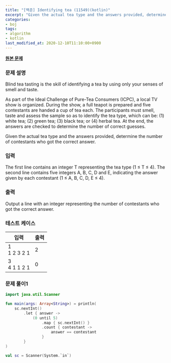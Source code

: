 ```yaml
---
title: "[백준] Identifying tea (11549)(kotlin)"
excerpt: "Given the actual tea type and the answers provided, determine the number of contestants who got the correct answer."
categories:
- boj
tags:
- algorithm
- kotlin
last_modified_at: 2020-12-10T11:10:00+0900
---
```


**[원본 문제](https://www.acmicpc.net/problem/11549)**

### 문제 설명

Blind tea tasting is the skill of identifying a tea by using only your senses of smell and taste.

As part of the Ideal Challenge of Pure-Tea Consumers (ICPC), a local TV show is organized. During the show, a full teapot is prepared and five contestants are handed a cup of tea each. The participants must smell, taste and assess the sample so as to identify the tea type, which can be: (1) white tea; (2) green tea; (3) black tea; or (4) herbal tea. At the end, the answers are checked to determine the number of correct guesses.

Given the actual tea type and the answers provided, determine the number of contestants who got the correct answer.

### 입력

The first line contains an integer T representing the tea type (1 ≤ T ≤ 4). The second line contains five integers A, B, C, D and E, indicating the answer given by each contestant (1 ≤ A, B, C, D, E ≤ 4).

### 출력

Output a line with an integer representing the number of contestants who got the correct answer.

### 테스트 케이스

|입력|출력|
|-----|-----|
|1<br>1 2 3 2 1|2|
|3<br>4 1 1 2 1|0|

### 문제 풀이1 
```kotlin
import java.util.Scanner

fun main(args: Array<String>) = println(
    sc.nextInt()
        .let { answer ->
            (0 until 5)
                .map { sc.nextInt() }
                .count { contestant ->
                    answer == contestant
                }
        }
)

val sc = Scanner(System.`in`)
```